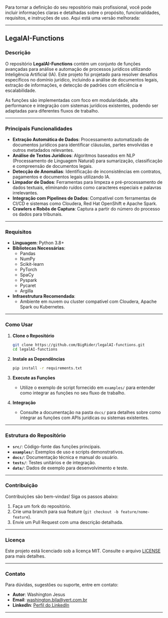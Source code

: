 Para tornar a definição do seu repositório mais profissional, você pode incluir informações claras e detalhadas sobre o propósito, funcionalidades, requisitos, e instruções de uso. Aqui está uma versão melhorada:

---

## **LegalAI-Functions**

### **Descrição**
O repositório **LegalAI-Functions** contém um conjunto de funções avançadas para análise e automação de processos jurídicos utilizando Inteligência Artificial (IA). Este projeto foi projetado para resolver desafios específicos no domínio jurídico, incluindo a análise de documentos legais, extração de informações, e detecção de padrões com eficiência e escalabilidade.

As funções são implementadas com foco em modularidade, alta performance e integração com sistemas jurídicos existentes, podendo ser adaptadas para diferentes fluxos de trabalho.

---

### **Principais Funcionalidades**
- **Extração Automática de Dados**: Processamento automatizado de documentos jurídicos para identificar cláusulas, partes envolvidas e outros metadados relevantes.
- **Análise de Textos Jurídicos**: Algoritmos baseados em NLP (Processamento de Linguagem Natural) para sumarização, classificação e compreensão de documentos legais.
- **Detecção de Anomalias**: Identificação de inconsistências em contratos, pagamentos e documentos legais utilizando IA.
- **Limpador de Dados**: Ferramentas para limpeza e pré-processamento de dados textuais, eliminando ruídos como caracteres especiais e palavras irrelevantes.
- **Integração com Pipelines de Dados**: Compatível com ferramentas de CI/CD e sistemas como Cloudera, Red Hat OpenShift e Apache Spark.
- **Crawlers e Robôs de Captura**: Captura a partir do número do processo os dados para tribunais.

---

### **Requisitos**
- **Linguagem**: Python 3.8+
- **Bibliotecas Necessárias**:
  - Pandas
  - NumPy
  - Scikit-learn
  - PyTorch
  - SpaCy
  - Pyspark
  - Pycaret
  - Argilla
- **Infraestrutura Recomendada**:
  - Ambiente em nuvem ou cluster compatível com Cloudera, Apache Spark ou Kubernetes.

---

### **Como Usar**

1. **Clone o Repositório**
   ```bash
   git clone https://github.com/BigRider/legalAI-functions.git
   cd legalAI-functions
   ```

2. **Instale as Dependências**
   ```bash
   pip install -r requirements.txt
   ```

3. **Execute as Funções**
   - Utilize o exemplo de script fornecido em `examples/` para entender como integrar as funções no seu fluxo de trabalho.

4. **Integração**
   - Consulte a documentação na pasta `docs/` para detalhes sobre como integrar as funções com APIs jurídicas ou sistemas existentes.

---

### **Estrutura do Repositório**
- **`src/`**: Código-fonte das funções principais.
- **`examples/`**: Exemplos de uso e scripts demonstrativos.
- **`docs/`**: Documentação técnica e manual do usuário.
- **`tests/`**: Testes unitários e de integração.
- **`data/`**: Dados de exemplo para desenvolvimento e teste.

---

### **Contribuição**
Contribuições são bem-vindas! Siga os passos abaixo:
1. Faça um fork do repositório.
2. Crie uma branch para sua feature (`git checkout -b feature/nome-feature`).
3. Envie um Pull Request com uma descrição detalhada.

---

### **Licença**
Este projeto está licenciado sob a licença MIT. Consulte o arquivo [LICENSE](LICENSE) para mais detalhes.

---

### **Contato**
Para dúvidas, sugestões ou suporte, entre em contato:
- **Autor**: Washington Jesus
- **Email**: washington.bila@vert.com.br
- **LinkedIn**: [Perfil do LinkedIn](https://linkedin.com/in/BigRider)

---

